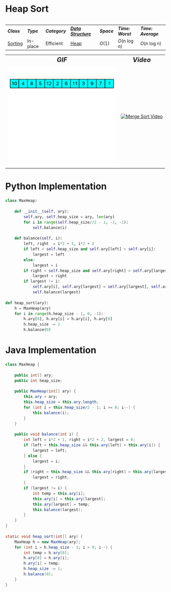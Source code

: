 # Heap Sort
<table>
    <tr>
        <table>
            <tr>
                <td><strong><i>Class</i></strong></td>
                <td><strong><i>Type</i></strong></td>
                <td><strong><i>Category</i></strong></td>
                <td><strong><i><a href="/DataStructures/">Data Structure</a></i></strong></td>
                <td><strong><i>Space</i></strong></td>
                <td><strong><i>Time: Worst</i></strong></td>
                <td><strong><i>Time: Average</i></strong></td>
            </tr>
            <tr>
                <td><a href="/Sorting/">Sorting</a></td>
                <td>In-place</td>
                <td>Efficient</td>
                <td><a href="/DataStructures/Heap/">Heap</a></td>
                <td><i>O</i>(1)</td>
                <td><i>O</i>(n log n)</td>
                <td><i>O</i>(n log n)</td>
            </tr>
        </table>
    </tr>
    <tr>
        <table>
            <tr style="text-align: center; font-size:20px;">
                <td><strong><i>GIF</i></strong></td>
                <td><strong><i>Video</i></strong></td>
            </tr>
            <tr>
                <td><img src="HeapSort.gif" alt="Heap Sort GIF" width="342" height="315"/></td>
                <td><a href="https://youtu.be/2DmK_H7IdTo"><img src="http://img.youtube.com/vi/2DmK_H7IdTo/0.jpg" alt="Merge Sort Video" width="560" height="315"/></a></td>
            </tr>
        </table>
    </tr>
</table>

# Python Implementation
``` python
class MaxHeap:
    
    def __init__(self, ary):
        self.ary, self.heap_size = ary, len(ary)
        for i in range(self.heap_size//2 - 1, -1, -1):
            self.balance(i)
      
    def balance(self, i):
        left, right  = i*2 + 1, i*2 + 2
        if left < self.heap_size and self.ary[left] > self.ary[i]:
            largest = left
        else:
            largest = i
        if right < self.heap_size and self.ary[right] > self.ary[largest]:
            largest = right
        if largest != i:
            self.ary[i], self.ary[largest] = self.ary[largest], self.ary[i]
            self.balance(largest)
        
def heap_sort(ary):
    h = MaxHeap(ary)
    for i in range(h.heap_size - 1, 0, -1):
        h.ary[0], h.ary[i] = h.ary[i], h.ary[0]
        h.heap_size -= 1
        h.balance(0)
```

# Java Implementation
``` java
class MaxHeap {
    
    public int[] ary;
    public int heap_size;

    public MaxHeap(int[] ary) {
        this.ary = ary;
        this.heap_size = this.ary.length;
        for (int i = this.heap_size/2 - 1; i >= 0; i--) {
            this.balance(i);
        }
    }

    public void balance(int i) {
        int left = i*2 + 1, right = i*2 + 2, largest = 0;
        if (left < this.heap_size && this.ary[left] > this.ary[i]) {
            largest = left;
        } else {
            largest = i;
        }
        if (right < this.heap_size && this.ary[right] > this.ary[largest]) {
            largest = right;
        }
        if (largest != i) {
            int temp = this.ary[i];
            this.ary[i] = this.ary[largest];
            this.ary[largest] = temp;
            this.balance(largest);
        }
    }
}
    
static void heap_sort(int[] ary) {
    MaxHeap h = new MaxHeap(ary);
    for (int i = h.heap_size - 1; i > 0; i--) {
        int temp = h.ary[0];
        h.ary[0] = h.ary[i];
        h.ary[i] = temp;
        h.heap_size -= 1;
        h.balance(0);
    }
}
```